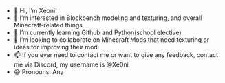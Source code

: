 - 👋 Hi, I’m Xeoni!
- 👀 I’m interested in Blockbench modeling and texturing, and overall Minecraft-related things
- 🌱 I’m currently learning Github and Python(school elective)
- 💞️ I’m looking to collaborate on Minecraft Mods that need texturing or ideas for improving their mod.
- 📫 If you ever need to contact me or want to give any feedback, contact me via Discord, my username is @Xe0ni
- 😄 Pronouns: Any
<!---
ZenithXeoni/ZenithXeoni is a ✨ special ✨ repository because its `README.md` (this file) appears on your GitHub profile.
You can click the Preview link to take a look at your changes.
--->
